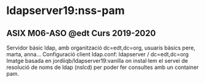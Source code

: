 # ldapserver19:nss-pam
## ASIX M06-ASO @edt Curs 2019-2020

Servidor bàsic ldap, amb organització dc=edt,dc=org,
usuaris bàsics pere, marta, anna...
Configuració client ldap.conf: ldapserver / dc=edt,dc=org
Imatge basada en jordiiqb/ldapserver19:vanilla on instal·lem el servei de resolució de noms de ldap (nslcd) per poder fer consultes amb un container pam.
